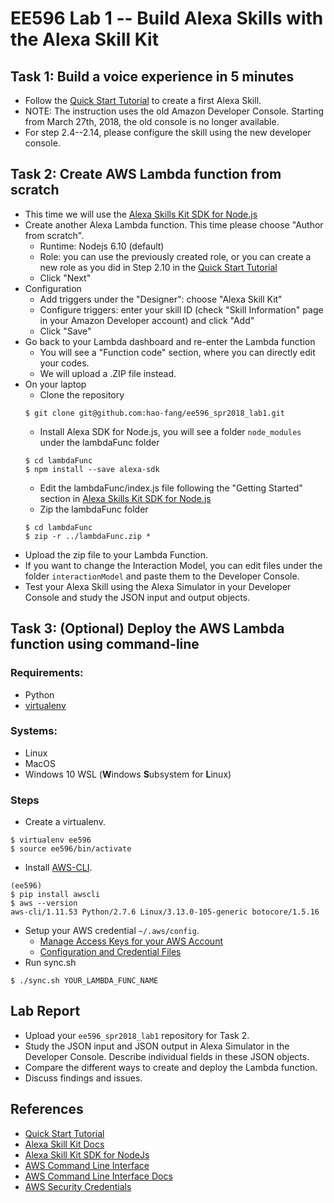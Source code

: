 # EE596 Lab 1 -- Build Alexa Skills with the Alexa Skill Kit

## Task 1: Build a voice experience in 5 minutes
* Follow the [Quick Start Tutorial](https://developer.amazon.com/alexa-skills-kit/alexa-skill-quick-start-tutorial) to create a first Alexa Skill.
* NOTE: The instruction uses the old Amazon Developer Console. Starting from March 27th, 2018, the old console is no longer available.
* For step 2.4--2.14, please configure the skill using the new developer console.

## Task 2: Create AWS Lambda function from scratch
* This time we will use the [Alexa Skills Kit SDK for Node.js](https://github.com/alexa/alexa-skills-kit-sdk-for-nodejs)
* Create another Alexa Lambda function. This time please choose "Author from scratch".
  * Runtime: Nodejs 6.10 (default)
  * Role: you can use the previously created role, or you can create a new role as you did in Step 2.10 in the [Quick Start Tutorial](https://developer.amazon.com/alexa-skills-kit/alexa-skill-quick-start-tutorial)
  * Click "Next"
* Configuration
  * Add triggers under the "Designer": choose "Alexa Skill Kit"
  * Configure triggers: enter your skill ID (check "Skill Information" page in your Amazon Developer account) and click "Add"
  * Click "Save" 
* Go back to your Lambda dashboard and re-enter the Lambda function
  * You will see a "Function code" section, where you can directly edit your codes.
  * We will upload a .ZIP file instead.
* On your laptop
  * Clone the repository
  ```
  $ git clone git@github.com:hao-fang/ee596_spr2018_lab1.git
  ```
  * Install Alexa SDK for Node.js, you will see a folder `node_modules` under the lambdaFunc folder
  ```
  $ cd lambdaFunc
  $ npm install --save alexa-sdk
  ```
  * Edit the lambdaFunc/index.js file following the "Getting Started" section in [Alexa Skills Kit SDK for Node.js](https://github.com/alexa/alexa-skills-kit-sdk-for-nodejs)
  * Zip the lambdaFunc folder
  ```
  $ cd lambdaFunc
  $ zip -r ../lambdaFunc.zip *
  ```
* Upload the zip file to your Lambda Function.
* If you want to change the Interaction Model, you can edit files under the folder `interactionModel` and paste them to the Developer Console.
* Test your Alexa Skill using the Alexa Simulator in your Developer Console and study the JSON input and output objects.

## Task 3: (Optional) Deploy the AWS Lambda function using command-line

### Requirements:
* Python
* [virtualenv](https://virtualenv.pypa.io/en/stable/)

### Systems:
* Linux
* MacOS
* Windows 10 WSL (**W**indows **S**ubsystem for **L**inux)

### Steps
* Create a virtualenv.
```
$ virtualenv ee596
$ source ee596/bin/activate
```
* Install [AWS-CLI](https://aws.amazon.com/cli/).
```
(ee596)
$ pip install awscli
$ aws --version
aws-cli/1.11.53 Python/2.7.6 Linux/3.13.0-105-generic botocore/1.5.16
```
* Setup your AWS credential `~/.aws/config`.
  * [Manage Access Keys for your AWS Account](https://docs.aws.amazon.com/general/latest/gr/managing-aws-access-keys.html)
  * [Configuration and Credential Files](https://docs.aws.amazon.com/cli/latest/userguide/cli-config-files.html)
* Run sync.sh
```
$ ./sync.sh YOUR_LAMBDA_FUNC_NAME
```

## Lab Report
* Upload your `ee596_spr2018_lab1` repository for Task 2.
* Study the JSON input and JSON output in Alexa Simulator in the Developer Console. Describe individual fields in these JSON objects.
* Compare the different ways to create and deploy the Lambda function.
* Discuss findings and issues.

## References
* [Quick Start Tutorial](https://developer.amazon.com/alexa-skills-kit/alexa-skill-quick-start-tutorial)
* [Alexa Skill Kit Docs](https://developer.amazon.com/docs/ask-overviews/build-skills-with-the-alexa-skills-kit.html)
* [Alexa Skill Kit SDK for NodeJs](https://github.com/alexa/alexa-skills-kit-sdk-for-nodejs)
* [AWS Command Line Interface](https://aws.amazon.com/cli/)
* [AWS Command Line Interface Docs](https://docs.aws.amazon.com/cli/latest/userguide/cli-chap-welcome.html)
* [AWS Security Credentials](https://docs.aws.amazon.com/general/latest/gr/aws-security-credentials.html)
